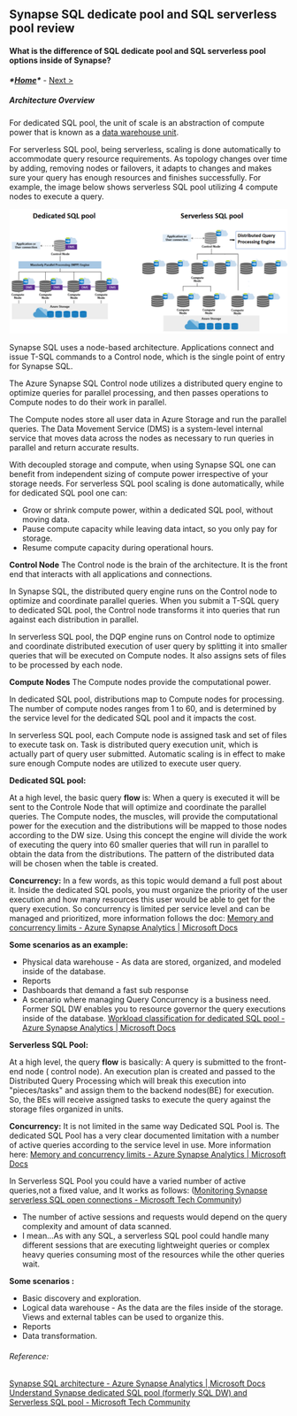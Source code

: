 ## Synapse SQL dedicate pool and SQL serverless pool review

#### What is the difference of SQL dedicate pool and SQL serverless pool options inside of Synapse?



***\*[Home](../tobedefined.md)\**** - [Next >](test.md)

##### Architecture Overview

For dedicated SQL pool, the unit of scale is an abstraction of compute power that is known as a [data warehouse unit](https://docs.microsoft.com/en-us/azure/synapse-analytics/sql/resource-consumption-models).

For serverless SQL pool, being serverless, scaling is done automatically to accommodate query resource requirements. As topology changes over time by adding, removing nodes or failovers, it adapts to changes and makes sure your query has enough resources and finishes successfully. For example, the image below shows serverless SQL pool utilizing 4 compute nodes to execute a query.

![text](.\sql-architecture.png?raw=true)

Synapse SQL uses a node-based architecture. Applications connect and issue T-SQL commands to a Control node, which is the single point of entry for Synapse SQL.

The Azure Synapse SQL Control node utilizes a distributed query engine to optimize queries for parallel processing, and then passes operations to Compute nodes to do their work in parallel.

The Compute nodes store all user data in Azure Storage and run the parallel queries. The Data Movement Service (DMS) is a system-level internal service that moves data across the nodes as necessary to run queries in parallel and return accurate results.

With decoupled storage and compute, when using Synapse SQL one can benefit from independent sizing of compute power irrespective of your storage needs. For serverless SQL pool scaling is done automatically, while for dedicated SQL pool one can:

- Grow or shrink compute power, within a dedicated SQL pool, without moving data.
- Pause compute capacity while leaving data intact, so you only pay for storage.
- Resume compute capacity during operational hours.

**Control Node**
The Control node is the brain of the architecture. It is the front end that interacts with all applications and connections.

In Synapse SQL, the distributed query engine runs on the Control node to optimize and coordinate parallel queries. When you submit a T-SQL query to dedicated SQL pool, the Control node transforms it into queries that run against each distribution in parallel.

In serverless SQL pool, the DQP engine runs on Control node to optimize and coordinate distributed execution of user query by splitting it into smaller queries that will be executed on Compute nodes. It also assigns sets of files to be processed by each node.

**Compute Nodes**
The Compute nodes provide the computational power.

In dedicated SQL pool, distributions map to Compute nodes for processing. The number of compute nodes ranges from 1 to 60, and is determined by the service level for the dedicated SQL pool and it impacts the cost. 

In serverless SQL pool, each Compute node is assigned task and set of files to execute task on. Task is distributed query execution unit, which is actually part of query user submitted. Automatic scaling is in effect to make sure enough Compute nodes are utilized to execute user query.

**Dedicated SQL pool:**

At a high level, the basic query **flow** is: When a query is executed it will be sent to the Controle Node that will optimize and coordinate the parallel queries. The Compute nodes, the muscles, will provide the computational power for the execution and the distributions will be mapped to those nodes according to the DW size. Using this concept the engine will divide the work of executing the query into 60 smaller queries that will run in parallel to obtain the data from the distributions. The pattern of the distributed data will be chosen when the table is created. 

**Concurrency:**
In a few words, as this topic would demand a full post about it. Inside the dedicated SQL pools, you must organize the priority of the user execution and how many resources this user would be able to get for the query execution. So concurrency is limited per service level and can be managed and prioritized, more information follows the doc: [Memory and concurrency limits - Azure Synapse Analytics | Microsoft Docs](https://docs.microsoft.com/en-us/azure/synapse-analytics/sql-data-warehouse/memory-concurrency-limits)

 **Some scenarios as an example:**
- Physical data warehouse - As data are stored, organized, and modeled inside of the database.
- Reports
- Dashboards that demand a fast sub response
- A scenario where managing Query Concurrency is a business need. Former SQL DW enables you to resource governor the query executions inside of the database. [Workload classification for dedicated SQL pool - Azure Synapse Analytics | Microsoft Docs](https://docs.microsoft.com/en-us/azure/synapse-analytics/sql-data-warehouse/sql-data-warehouse-workload-classification)
 

**Serverless SQL Pool:**

At a high level, the query **flow** is basically: A query is submitted to the front-end node ( control node). An execution plan is created and passed to the Distributed Query Processing which will break this execution into "pieces/tasks" and assign them to the backend nodes(BE) for execution. So, the BEs will receive assigned tasks to execute the query against the storage files organized in units.

**Concurrency:**
It is not limited in the same way Dedicated SQL Pool is. The dedicated SQL Pool has a very clear documented limitation with a number of active queries according to the service level in use. More information here: [Memory and concurrency limits - Azure Synapse Analytics | Microsoft Docs](https://docs.microsoft.com/en-us/azure/synapse-analytics/sql-data-warehouse/memory-concurrency-limits)

In Serverless SQL Pool you could have a varied number of active queries,not a fixed value, and It works as follows: ([Monitoring Synapse serverless SQL open connections - Microsoft Tech Community](https://techcommunity.microsoft.com/t5/azure-synapse-analytics-blog/monitoring-synapse-serverless-sql-open-connections/ba-p/3298577))

- The number of active sessions and requests would depend on the query complexity and amount of data scanned. 
- I mean...As with any SQL, a serverless SQL pool could handle many different sessions that are executing lightweight queries or complex heavy queries consuming most of the resources while the other queries wait.

**Some scenarios :**
- Basic discovery and exploration.
- Logical data warehouse - As the data are the files inside of the storage. Views and external tables can be used to organize this.
- Reports
- Data transformation.



###### Reference:

[Synapse SQL architecture - Azure Synapse Analytics | Microsoft Docs](https://docs.microsoft.com/en-us/azure/synapse-analytics/sql/overview-architecture)
[Understand Synapse dedicated SQL pool (formerly SQL DW) and Serverless SQL pool - Microsoft Tech Community](https://techcommunity.microsoft.com/t5/azure-synapse-analytics-blog/understand-synapse-dedicated-sql-pool-formerly-sql-dw-and/ba-p/3594628)
